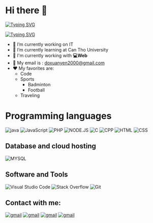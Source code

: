 # **Hi there 👋**

[![Typing SVG](https://readme-typing-svg.herokuapp.com?color=%2315DBF7&size=25&lines=My+name+is+Do+Xuan+Yen)](https://git.io/typing-svg)

[![Typing SVG](https://readme-typing-svg.herokuapp.com?color=%23F7F53F&lines=My+Major+is+Information+Technology)](https://git.io/typing-svg)


- 🔭 I’m currently working on IT
- 🌱 I’m currently learning  at Can Tho University
-  🔑 I'm currently working with **💻Web**
- 💬 My email is : doxuanyen2000@gmail.com
- ❤️ My favorites are:
  - Code
  - Sports
    - Badminton
    - Football
  - Traveling


# Programming languages
![java](https://camo.githubusercontent.com/9bc266c7872ad44bd417c64c9c6cbc02ef178711c0280196e593657c53c762f6/68747470733a2f2f696d672e736869656c64732e696f2f62616467652f4a6176612d2532333030373339362e7376673f6c6f676f3d6a617661266c6f676f436f6c6f723d7768697465)
![JavaScript](https://camo.githubusercontent.com/7a48ad3028bc23b33e755e555609a4ccdd3ba1ef6fb92aa2214eea10e3b7e184/68747470733a2f2f696d672e736869656c64732e696f2f62616467652f4a6176615363726970742532302d2532334637444631452e7376673f6c6f676f3d6a617661736372697074266c6f676f436f6c6f723d626c61636b)
![PHP](https://camo.githubusercontent.com/7a1987d62d737e2636498d618d2c32c07896f8a9ec6c9a6aebf7fe9cd3ac054d/68747470733a2f2f696d672e736869656c64732e696f2f62616467652f5048502d2532333737374242342e7376673f6c6f676f3d706870266c6f676f436f6c6f723d7768697465)
![NODE.JS](https://camo.githubusercontent.com/36097c79200c1fd6e12ab1f395d919629a1f972b17850aea14dec08d5c0de9d0/68747470733a2f2f696d672e736869656c64732e696f2f62616467652f4e6f64652e6a732532302d2532333433383533442e7376673f6c6f676f3d6e6f64652e6a73266c6f676f436f6c6f723d7768697465)
![C](https://camo.githubusercontent.com/b8e75db4ca1e09333bdc1c24f742ec392314fb52ec73c033448c6a00e7c66c1e/68747470733a2f2f696d672e736869656c64732e696f2f62616467652f432532302d2532333233373045442e7376673f6c6f676f3d63266c6f676f436f6c6f723d7768697465)
![CPP](https://camo.githubusercontent.com/b411b23cd5b4caec607adc36efe3efebd6e2d7f70f1caf9436637dafbb3d232f/68747470733a2f2f696d672e736869656c64732e696f2f62616467652f432b2b2532302d2532333030353939432e7376673f6c6f676f3d63253242253242266c6f676f436f6c6f723d7768697465)
![HTML](https://camo.githubusercontent.com/7cddeb568312f0ebc19929baf072724a8537f28da2dd29278c8bfa6867ab3e3f/68747470733a2f2f696d672e736869656c64732e696f2f62616467652f48544d4c2532302d2532334533344632362e7376673f6c6f676f3d68746d6c35266c6f676f436f6c6f723d7768697465)
![CSS](https://camo.githubusercontent.com/c8733604360c25e4cf34c8415bf9093104206dccd164b2a1cd7d1e2711d4d4f8/68747470733a2f2f696d672e736869656c64732e696f2f62616467652f4353532532302d2532333135373242362e7376673f6c6f676f3d63737333266c6f676f436f6c6f723d7768697465)
## Database and cloud hosting
![MYSQL](https://camo.githubusercontent.com/e863bc79abf7a53150665ce9eb1a93f4fb6183af46bc3fb345ee5562736eb23c/68747470733a2f2f696d672e736869656c64732e696f2f62616467652f4d7953514c2d2532333030662e7376673f6c6f676f3d6d7973716c266c6f676f436f6c6f723d7768697465)
## Software and Tools
![Visual Studio Code](https://camo.githubusercontent.com/f53628686f10ddabc221f47e91499adfaaed5663511900009deb71bd3c873236/68747470733a2f2f696d672e736869656c64732e696f2f62616467652f56697375616c25323053747564696f253230436f64652d3030373864372e7376673f6c6f676f3d76697375616c2d73747564696f2d636f6465266c6f676f436f6c6f723d7768697465)
![Stack Overflow](https://camo.githubusercontent.com/26e24924e6b305b420fe35cac175ab285d3d9faa7facd26e8a98c1f4256f768d/68747470733a2f2f696d672e736869656c64732e696f2f62616467652f2d537461636b2532304f766572666c6f772d4645374131363f6c6f676f3d737461636b2d6f766572666c6f77266c6f676f436f6c6f723d7768697465)
![Git](https://camo.githubusercontent.com/8e7b90f62961f6df73ab269e33ed19fdb931af5a67088a66419d0778cd39c82d/68747470733a2f2f696d672e736869656c64732e696f2f62616467652f4769742532302d2532334630353033332e7376673f6c6f676f3d676974266c6f676f436f6c6f723d7768697465)
## Contact with me:
[![gmail](https://img.shields.io/badge/GitHub-100000?style=for-the-badge&logo=github&logoColor=white)](https://github.com/doyen2k)
[![gmail](https://img.shields.io/badge/Gmail-D14836?style=for-the-badge&logo=gmail&logoColor=white)](mailto:doxuanyen2000@gmail.com)
[![gmail](https://img.shields.io/badge/Facebook-1877F2?style=for-the-badge&logo=facebook&logoColor=white)](https://www.facebook.com/doyen333)
[![gmail](https://img.shields.io/badge/Messenger-00B2FF?style=for-the-badge&logo=messenger&logoColor=white)](https://m.me/doyen333)
